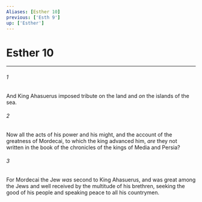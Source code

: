 ```yaml
---
Aliases: [Esther 10]
previous: ['Esth 9']
up: ['Esther']
---
```

# Esther 10

***


###### 1 
And King Ahasuerus imposed tribute on the land and _on_ the islands of the sea. 

###### 2 
Now all the acts of his power and his might, and the account of the greatness of Mordecai, to which the king advanced him, _are_ they not written in the book of the chronicles of the kings of Media and Persia? 

###### 3 
For Mordecai the Jew _was_ second to King Ahasuerus, and was great among the Jews and well received by the multitude of his brethren, seeking the good of his people and speaking peace to all his countrymen.

